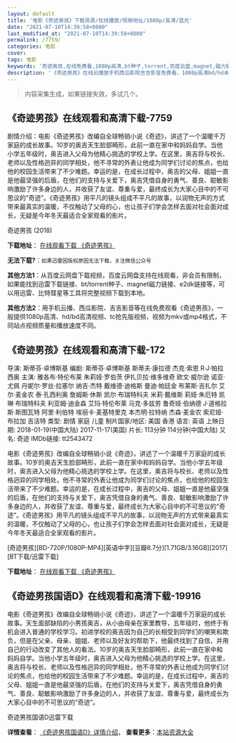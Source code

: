 ```yaml
---
layout: default
title: '电影《奇迹男孩》下载资源/在线播放/视频地址/1080p/高清/蓝光'
date: "2021-07-10T14:39:58+0800"
last_modified_at: "2021-07-10T14:39:58+0800"
permalink: /7759/
categories: 电影
cover:
tags: 电影
keywords: '奇迹男孩,在线免费看,1080p高清,bt种子,torrent,百度云盘,magnet,磁力链,迅雷下载资源'
description: '《奇迹男孩》在线云播放手机西瓜影院吉吉影音免费看，1080p高清bd/hd未删减完整版和tc抢先枪版，mkv/mp4格式，附带bt/torrent种子、magnet/磁力链、百度云盘、网盘资源迅雷下载链接'
---
```


>内容采集生成，如果链接失效，多试几个。


## 《奇迹男孩》在线观看和高清下载-7759

剧情介绍：电影《奇迹男孩》改编自全球畅销小说《奇迹》，讲述了一个温暖千万家庭的成长故事。10岁的奥吉天生脸部畸形，此前一直在家中和妈妈自学。当他小学五年级时，奥吉进入父母为他精心挑选的学校上学。在这里，奥吉将与校长、老师以及性格迥异的同学相处，他不寻常的外表让他成为同学们讨论的焦点，也给他的校园生活带来了不少难题。幸运的是，在成长过程中，奥吉的父母、姐姐一直是他最坚强的后盾，在他们的支持与关爱下，奥吉凭借自身的勇气、善良、聪敏影响激励了许多身边的人，并收获了友谊、尊重与爱，最终成长为大家心目中的不可思议的“奇迹”。《奇迹男孩》用平凡的镜头组成不平凡的故事，以润物无声的方式带来最真实的温暖，不仅触动了父母的心，也让孩子们学会怎样去面对社会面对成长，无疑是今年冬天最适合全家观看的影片。


奇迹男孩 (2018)

**下载地址**： [在线观看下载 《奇迹男孩》](https://www.btbtdy.me/btdy/dy12293.html) 


**无法下载?**：`如果迅雷因版权原因无法下载，关注微信公众号 `

**其他方法1**：从百度云网盘下载视频，百度云网盘支持在线观看，非会员有限制，如果能找到迅雷下载链接、bt/torrent种子、magnet磁力链接、e2dk链接等，可以用迅雷、比特彗星等工具将完整视频下载到本地。

**其他方法2**：用手机云播、西瓜影院、吉吉影音等在线免费观看《奇迹男孩》，一般提供1080p高清、hd/bd高清视频、tc抢先版视频，视频为mkv或mp4格式，不同站点视频质量和播放速度不同。


## 《奇迹男孩》在线观看和高清下载-172

导演: 斯蒂芬·卓博斯基 编剧: 斯蒂芬·卓博斯基 斯蒂夫·康拉德 杰克·索恩 R·J·帕拉西奥 主演: 雅各布·特伦布莱 朱莉娅·罗伯茨 伊扎贝拉·维多维奇 欧文·威尔逊 诺亚·尤佩 丹妮尔·罗丝·拉塞尔 纳吉·杰特 戴维德·迪格斯 曼迪·帕廷金 布莱斯·吉扎尔 艾尔·麦金农 泰·孔西利奥 詹姆斯·休斯 凯尔·布瑞特科夫 米莉·戴维斯 莉娅·朱厄特 凯琳·布瑞特科夫 利亚姆·迪金森 艾玛·特伦布莱 马克·多兹劳 鲁奇娅·伯纳德 J·道格拉斯·斯图瓦特 阿里·利伯特 埃丽卡·麦基特里克 本杰明·拉特纳 杰森·麦金农 索尼娅·布拉加 吉洁特 类型: 剧情 家庭 儿童 制片国家/地区: 美国 香港 语言: 英语 上映日期: 2018-01-19(中国大陆) 2017-11-17(美国) 片长: 113分钟 114分钟(中国大陆) 又名: 奇迹 IMDb链接: tt2543472

电影《奇迹男孩》改编自全球畅销小说《奇迹》，讲述了一个温暖千万家庭的成长故事。10岁的奥吉天生脸部畸形，此前一直在家中和妈妈自学。当他小学五年级时，奥吉进入父母为他精心挑选的学校上学。在这里，奥吉将与校长、老师以及性格迥异的同学相处，他不寻常的外表让他成为同学们讨论的焦点，也给他的校园生活带来了不少难题。幸运的是，在成长过程中，奥吉的父母、姐姐一直是他最坚强的后盾，在他们的支持与关爱下，奥吉凭借自身的勇气、善良、聪敏影响激励了许多身边的人，并收获了友谊、尊重与爱，最终成长为大家心目中的不可思议的“奇迹”。《奇迹男孩》用平凡的镜头组成不平凡的故事，以润物无声的方式带来最真实的温暖，不仅触动了父母的心，也让孩子们学会怎样去面对社会面对成长，无疑是今年冬天最适合全家观看的影片。


[奇迹男孩][BD-720P/1080P-MP4][英语中字][豆瓣8.7分][1.71GB/3.16GB][2017][BT下载/迅雷下载]

**下载地址**： [在线观看下载 《奇迹男孩》](https://www.btdx8.com/torrent/qjnh_2017.html) 


## 《奇迹男孩国语D》在线观看和高清下载-19916

电影《奇迹男孩》改编自全球畅销小说《奇迹》，讲述了一个温暖千万家庭的成长故事。天生面部缺陷的小男孩奥吉，从小由母亲在家里教导，五年级时，他终于有机会进入普通的学校学习。初进学校的奥吉因为自己的长相受到同学们的嘲笑和欺负，但是在父亲、母亲、姐姐、老师以及好友的帮助下，他最终找到了自信，并用自己的行动改变了其他人的看法。10岁的奥吉天生脸部畸形，此前一直在家中和妈妈自学。当他小学五年级时，奥吉进入父母为他精心挑选的学校上学。在这里，奥吉将与校长、老师以及性格迥异的同学相处，他不寻常的外表让他成为同学们讨论的焦点，也给他的校园生活带来了不少难题。幸运的是，在成长过程中，奥吉的父母、姐姐一直是他最坚强的后盾，在他们的支持与关爱下，奥吉凭借自身的勇气、善良、聪敏影响激励了许多身边的人，并收获了友谊、尊重与爱，最终成长为大家心目中的不可思议的“奇迹”。


奇迹男孩国语D迅雷下载

**详情查看**： [《奇迹男孩国语D》详情介绍](/movie/19916/)， **查看更多**：[本站资源大全](/movie/t/all/)

